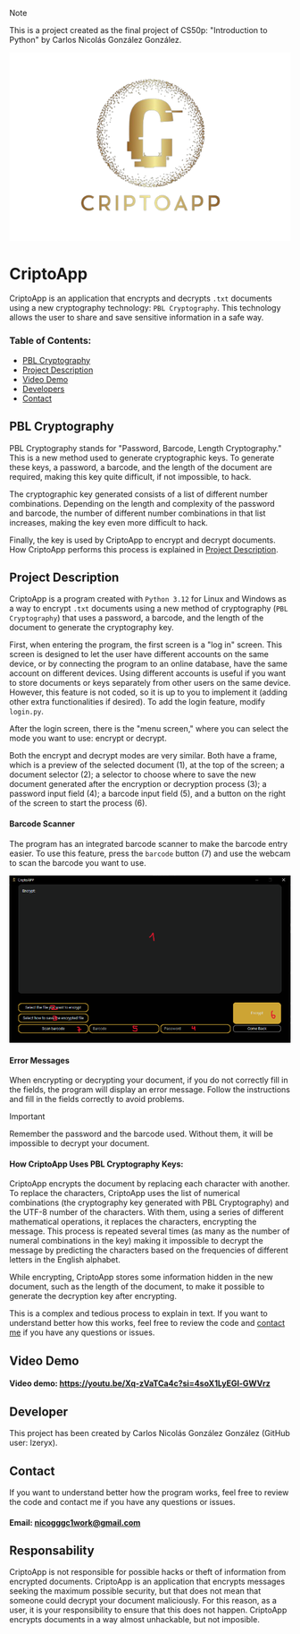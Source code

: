 > [!NOTE]  
> This is a project created as the final project of CS50p: "Introduction to Python" by Carlos Nicolás González González.

![Logo CriptoApp](images/logo.png)

# CriptoApp

CriptoApp is an application that encrypts and decrypts `.txt` documents using a new cryptography technology: `PBL Cryptography`. This technology allows the user to share and save sensitive information in a safe way.

### Table of Contents:

* [PBL Cryptography](#pbl-cryptography)
* [Project Description](#project-description)
* [Video Demo](#video-demo)
* [Developers](#developers)
* [Contact](#contact)

## PBL Cryptography
PBL Cryptography stands for "Password, Barcode, Length Cryptography." This is a new method used to generate cryptographic keys. To generate these keys, a password, a barcode, and the length of the document are required, making this key quite difficult, if not impossible, to hack.

The cryptographic key generated consists of a list of different number combinations. Depending on the length and complexity of the password and barcode, the number of different number combinations in that list increases, making the key even more difficult to hack.

Finally, the key is used by CriptoApp to encrypt and decrypt documents. How CriptoApp performs this process is explained in [Project Description](#how-criptoapp-uses-pbl-cryptography-keys).

## Project Description
CriptoApp is a program created with `Python 3.12` for Linux and Windows as a way to encrypt `.txt` documents using a new method of cryptography (`PBL Cryptography`) that uses a password, a barcode, and the length of the document to generate the cryptography key.

First, when entering the program, the first screen is a "log in" screen. This screen is designed to let the user have different accounts on the same device, or by connecting the program to an online database, have the same account on different devices. Using different accounts is useful if you want to store documents or keys separately from other users on the same device. However, this feature is not coded, so it is up to you to implement it (adding other extra functionalities if desired). To add the login feature, modify `login.py`.

After the login screen, there is the "menu screen," where you can select the mode you want to use: encrypt or decrypt.

Both the encrypt and decrypt modes are very similar. Both have a frame, which is a preview of the selected document (1), at the top of the screen; a document selector (2); a selector to choose where to save the new document generated after the encryption or decryption process (3); a password input field (4); a barcode input field (5), and a button on the right of the screen to start the process (6).

#### Barcode Scanner
The program has an integrated barcode scanner to make the barcode entry easier. To use this feature, press the `barcode` button (7) and use the webcam to scan the barcode you want to use.

![Image of the user interface](images/Image_interface.PNG)

#### Error Messages
When encrypting or decrypting your document, if you do not correctly fill in the fields, the program will display an error message. Follow the instructions and fill in the fields correctly to avoid problems.

> [!IMPORTANT]  
> Remember the password and the barcode used. Without them, it will be impossible to decrypt your document.

#### How CriptoApp Uses PBL Cryptography Keys:
CriptoApp encrypts the document by replacing each character with another. To replace the characters, CriptoApp uses the list of numerical combinations (the cryptography key generated with PBL Cryptography) and the UTF-8 number of the characters. With them, using a series of different mathematical operations, it replaces the characters, encrypting the message. This process is repeated several times (as many as the number of numeral combinations in the key) making it impossible to decrypt the message by predicting the characters based on the frequencies of different letters in the English alphabet.

While encrypting, CriptoApp stores some information hidden in the new document, such as the length of the document, to make it possible to generate the decryption key after encrypting.

This is a complex and tedious process to explain in text. If you want to understand better how this works, feel free to review the code and [contact me](#contact) if you have any questions or issues.

## Video Demo
#### Video demo: https://youtu.be/Xq-zVaTCa4c?si=4soX1LyEGl-GWVrz

## Developer
This project has been created by Carlos Nicolás González González (GitHub user: lzeryx).

## Contact
If you want to understand better how the program works, feel free to review the code and contact me if you have any questions or issues.
#### Email: nicogggc1work@gmail.com

## Responsability

CriptoApp is not responsible for possible hacks or theft of information from encrypted documents. CriptoApp is an application that encrypts messages seeking the maximum possible security, but that does not mean that someone could decrypt your document maliciously. For this reason, as a user, it is your responsibility to ensure that this does not happen. CriptoApp encrypts documents in a way almost unhackable, but not imposible.
